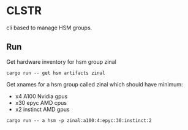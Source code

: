 # CLSTR

cli based to manage HSM groups.

## Run

Get hardware inventory for hsm group zinal

```
cargo run -- get hsm artifacts zinal
```

Get xnames for a hsm group called zinal which should have minimum:
 - x4 A100 Nvidia gpus
 - x30 epyc AMD cpus
 - x2 instinct AMD gpus

```
cargo run -- a hsm -p zinal:a100:4:epyc:30:instinct:2
```

